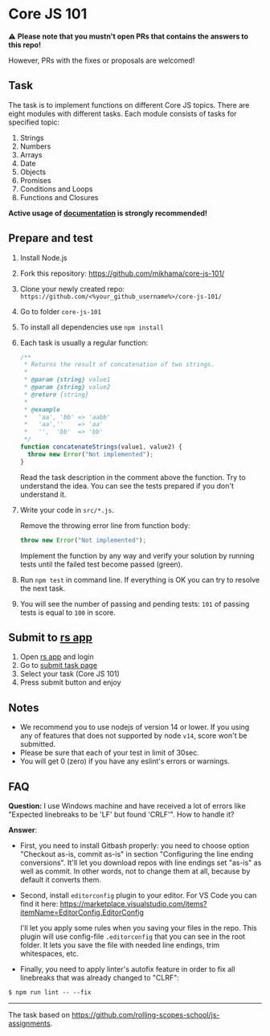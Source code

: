 # Core JS 101

:warning: **Please note that you mustn't open PRs that contains the answers to this repo!**

However, PRs with the fixes or proposals are welcomed!

## Task

The task is to implement functions on different Core JS topics. There are eight modules with different tasks. Each module consists of tasks for specified topic:

1. Strings
2. Numbers
3. Arrays
4. Date
5. Objects
6. Promises
7. Conditions and Loops
8. Functions and Closures

**Active usage of [documentation](https://developer.mozilla.org/en-US/) is strongly recommended!**

## Prepare and test

1. Install Node.js
2. Fork this repository: https://github.com/mikhama/core-js-101/
3. Clone your newly created repo: `https://github.com/<%your_github_username%>/core-js-101/`
4. Go to folder `core-js-101`
5. To install all dependencies use `npm install`
6. Each task is usually a regular function:
   ```javascript
   /**
    * Returns the result of concatenation of two strings.
    *
    * @param {string} value1
    * @param {string} value2
    * @return {string}
    *
    * @example
    *   'aa', 'bb' => 'aabb'
    *   'aa',''    => 'aa'
    *   '',  'bb'  => 'bb'
    */
   function concatenateStrings(value1, value2) {
     throw new Error("Not implemented");
   }
   ```
   Read the task description in the comment above the function. Try to understand the idea. You can see the tests prepared if you don't understand it.
7. Write your code in `src/*.js`.

   Remove the throwing error line from function body:

   ```javascript
   throw new Error("Not implemented");
   ```

   Implement the function by any way and verify your solution by running tests until the failed test become passed (green).

8. Run `npm test` in command line. If everything is OK you can try to resolve the next task.
9. You will see the number of passing and pending tests: `101` of passing tests is equal to `100` in score.

## Submit to [rs app](https://app.rs.school/)

1. Open [rs app](https://app.rs.school/) and login
2. Go to [submit task page](https://app.rs.school/course/submit-task?course=rs-2019-q3)
3. Select your task (Core JS 101)
4. Press submit button and enjoy

## Notes

- We recommend you to use nodejs of version 14 or lower. If you using any of features that does not supported by node `v14`, score won't be submitted.
- Please be sure that each of your test in limit of 30sec.
- You will get 0 (zero) if you have any eslint's errors or warnings.

## FAQ

**Question:** I use Windows machine and have received a lot of errors like "Expected linebreaks to be 'LF' but found 'CRLF'". How to handle it?

**Answer**:

- First, you need to install Gitbash properly: you need to choose option "Checkout as-is, commit as-is" in section "Configuring the line ending conversions". It'll let you download repos with line endings set "as-is" as well as commit. In other words, not to change them at all, because by default it converts them.
- Second, install `editorconfig` plugin to your editor. For VS Code you can find it here:
  https://marketplace.visualstudio.com/items?itemName=EditorConfig.EditorConfig

  I'll let you apply some rules when you saving your files in the repo. This plugin will use config-file `.editorconfig` that you can see in the root folder. It lets you save the file with needed line endings, trim whitespaces, etc.

- Finally, you need to apply linter's autofix feature in order to fix all linebreaks that was already changed to "CLRF":

```
$ npm run lint -- --fix
```

---

The task based on https://github.com/rolling-scopes-school/js-assignments.
